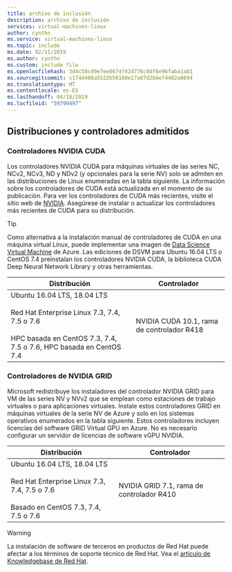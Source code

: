 ```yaml
---
title: archivo de inclusión
description: archivo de inclusión
services: virtual-machines-linux
author: cynthn
ms.service: virtual-machines-linux
ms.topic: include
ms.date: 02/11/2019
ms.author: cynthn
ms.custom: include file
ms.openlocfilehash: 3d4c58cd9e7ee0674f42d776c8df6e96faba1ab1
ms.sourcegitcommit: c174d408a5522b58160e17a87d2b6ef4482a6694
ms.translationtype: MT
ms.contentlocale: es-ES
ms.lasthandoff: 04/18/2019
ms.locfileid: "59799497"
---
```

## <a name="supported-distributions-and-drivers"></a>Distribuciones y controladores admitidos

### <a name="nvidia-cuda-drivers"></a>Controladores NVIDIA CUDA

Los controladores NVIDIA CUDA para máquinas virtuales de las series NC, NCv2, NCv3, ND y NDv2 (y opcionales para la serie NV) solo se admiten en las distribuciones de Linux enumeradas en la tabla siguiente. La información sobre los controladores de CUDA está actualizada en el momento de su publicación. Para ver los controladores de CUDA más recientes, visite el sitio web de [NVIDIA](https://developer.nvidia.com/cuda-zone). Asegúrese de instalar o actualizar los controladores más recientes de CUDA para su distribución. 

> [!TIP]
> Como alternativa a la instalación manual de controladores de CUDA en una máquina virtual Linux, puede implementar una imagen de [Data Science Virtual Machine](../articles/machine-learning/data-science-virtual-machine/overview.md) de Azure. Las ediciones de DSVM para Ubuntu 16.04 LTS o CentOS 7.4 preinstalan los controladores NVIDIA CUDA, la biblioteca CUDA Deep Neural Network Library y otras herramientas.

| Distribución | Controlador |
| --- | -- | 
| Ubuntu 16.04 LTS, 18.04 LTS<br/><br/> Red Hat Enterprise Linux 7.3, 7.4, 7.5 o 7.6<br/><br/> HPC basada en CentOS 7.3, 7.4, 7.5 o 7.6, HPC basada en CentOS 7.4 | NVIDIA CUDA 10.1, rama de controlador R418 |

### <a name="nvidia-grid-drivers"></a>Controladores de NVIDIA GRID

Microsoft redistribuye los instaladores del controlador NVIDIA GRID para VM de las series NV y NVv2 que se emplean como estaciones de trabajo virtuales o para aplicaciones virtuales. Instale estos controladores GRID en máquinas virtuales de la serie NV de Azure y solo en los sistemas operativos enumerados en la tabla siguiente. Estos controladores incluyen licencias del software GRID Virtual GPU en Azure. No es necesario configurar un servidor de licencias de software vGPU NVIDIA.

| Distribución | Controlador |
| --- | -- |
| Ubuntu 16.04 LTS, 18.04 LTS<br/><br/>Red Hat Enterprise Linux 7.3, 7.4, 7.5 o 7.6<br/><br/>Basado en CentOS 7.3, 7.4, 7.5 o 7.6 | NVIDIA GRID 7.1, rama de controlador R410|

> [!WARNING] 
> La instalación de software de terceros en productos de Red Hat puede afectar a los términos de soporte técnico de Red Hat. Vea el [artículo de Knowledgebase de Red Hat](https://access.redhat.com/articles/1067).
>
